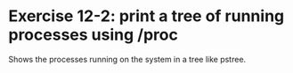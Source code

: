 # Exercise 12-2: print a tree of running processes using /proc
Shows the processes running on the system in a tree like pstree.

